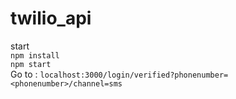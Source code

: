 # twilio_api
start\
```npm install```\
```npm start```\
Go to : ```localhost:3000/login/verified?phonenumber=<phonenumber>/channel=sms```
